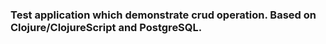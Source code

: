 ### Test application which demonstrate crud operation. Based on Clojure/ClojureScript and PostgreSQL.
